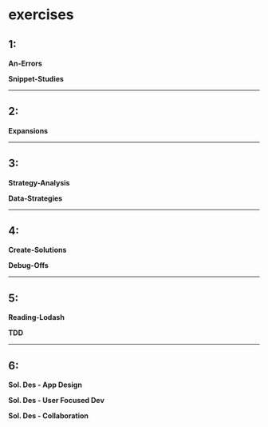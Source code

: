 # exercises

## 1:

__An-Errors__  

__Snippet-Studies__

___

## 2:

__Expansions__  

___

## 3:

__Strategy-Analysis__

__Data-Strategies__

___

## 4: 

__Create-Solutions__

__Debug-Offs__

___

## 5: 

__Reading-Lodash__

__TDD__

___

## 6:

__Sol. Des - App Design__

__Sol. Des - User Focused Dev__

__Sol. Des - Collaboration__
